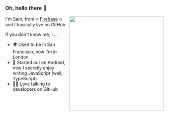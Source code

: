 ### Oh, hello there 👋

<img src="https://raw.githubusercontent.com/samtstern/samtstern/master/SparkyWFH-01.png" align="right" width="300px"></img>

I'm Sam, from 🔥 [Firebase](https://firebase.google.com/) 🔥 and I basically live on GitHub.

If you don't know me, I ...

 - 🌍 Used to be in San Francisco, now I'm in London
 - 🙊 Started out on Android, now I secretly enjoy writing JavaScript (well, TypeScript)
 - 👩‍💻 Love talking to developers on GitHub
